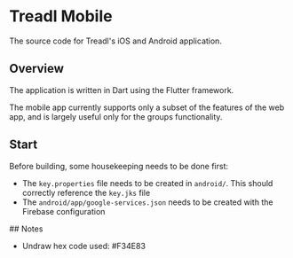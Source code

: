 # Treadl Mobile

The source code for Treadl's iOS and Android application.

## Overview

The application is written in Dart using the Flutter framework.

The mobile app currently supports only a subset of the features of the web app, and is largely useful only for the groups functionality.

## Start

Before building, some housekeeping needs to be done first:

* The `key.properties` file needs to be created in `android/`. This should correctly reference the `key.jks` file
* The `android/app/google-services.json` needs to be created with the Firebase configuration

## Notes

* Undraw hex code used: #F34E83

